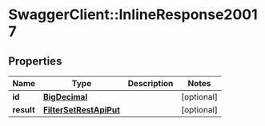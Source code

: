 # SwaggerClient::InlineResponse20017

## Properties
Name | Type | Description | Notes
------------ | ------------- | ------------- | -------------
**id** | [**BigDecimal**](BigDecimal.md) |  | [optional] 
**result** | [**FilterSetRestApiPut**](FilterSetRestApiPut.md) |  | [optional] 

